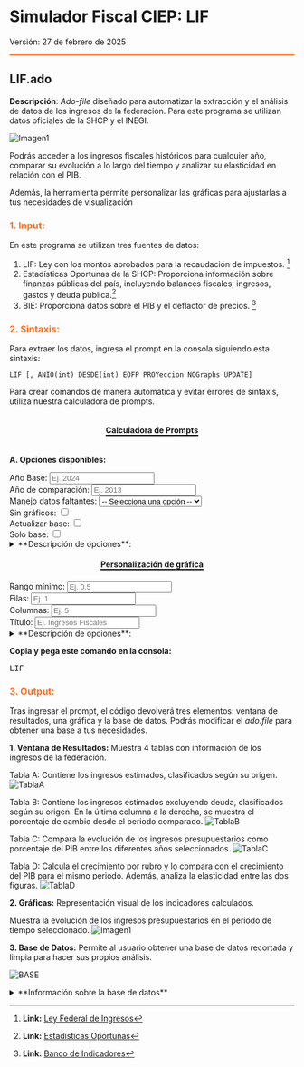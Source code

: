 # Simulador Fiscal CIEP: LIF

Versión: 27 de febrero de 2025


<hr style="border: none; height: 2px; background-color: #ff7020;">

## LIF.ado
**Descripción**: *Ado-file* diseñado para automatizar la extracción y el análisis de datos de los ingresos de la federación. Para este programa se utilizan datos oficiales de la SHCP y el INEGI.

![Imagen1](images/LIF/IngresosPresupuestarios.png)

Podrás acceder a los ingresos fiscales históricos para cualquier año, comparar su evolución a lo largo del tiempo y analizar su elasticidad en relación con el PIB. 

Además, la herramienta permite personalizar las gráficas para ajustarlas a tus necesidades de visualización


<h3 style="color: #ff7020;">1. Input:</h3>

En este programa se utilizan tres fuentes de datos:

1. LIF: Ley con los montos aprobados para la recaudación de impuestos. [^1]
2. Estadísticas Oportunas de la SHCP: Proporciona información sobre finanzas públicas del país, incluyendo balances fiscales, ingresos, gastos y deuda pública.[^2]
3. BIE:  Proporciona datos sobre el PIB y el deflactor de precios. [^3]


<h3 style="color: #ff7020;">2. Sintaxis:</h3>

Para extraer los datos, ingresa el prompt en la consola siguiendo esta sintaxis:

`LIF [, ANIO(int) DESDE(int) EOFP PROYeccion NOGraphs UPDATE]`

Para crear comandos de manera automática y evitar errores de sintaxis, utiliza nuestra calculadora de prompts.

<div style="text-align: center;">
    <h4 style="border-bottom: 2px solid black; display: inline-block;">Calculadora de Prompts</h4>
</div>

**A. Opciones disponibles:**
<!-- Opciones para LIF -->

<!-- Opcion1 -->
<div>
  <label for="anioVp">Año Base:</label>
  <input 
    type="number" 
    id="anioVp" 
    placeholder="Ej. 2024" 
    oninput="actualizarComando()">
</div>

<!-- Opcion2 -->
<div>
  <label for="desde">Año de comparación:</label>
  <input 
    type="number" 
    id="desde" 
    placeholder="Ej. 2013" 
    oninput="actualizarComando()">
</div>

<!-- Opcion3-->
<div>
  <label for="opcionProyeccion">Manejo datos faltantes:</label>
  <select id="opcionProyeccion" onchange="actualizarComando()">
    <option value="">-- Selecciona una opción --</option>
    <option value="proyeccion">Proyección</option>
    <option value="eofp">Sin proyección</option>
  </select>
</div>

<!-- Opcion4-->
<div>
  <label for="noGraphs">Sin gráficos:</label>
  <input type="checkbox" id="noGraphs" onchange="actualizarComando()">
</div>

<!-- Opcion5-->
<div>
  <label for="update">Actualizar base:</label>
  <input type="checkbox" id="update" onchange="actualizarComando()">
</div>

<!-- Opcion6-->
<div>
  <label for="base">Solo base:</label>
  <input type="checkbox" id="base" onchange="actualizarComando()">
</div>


<details>
  <summary>**Descripción de opciones**:</summary>


- **Año Base (anio)**: Cambia el año de referencia. Tiene que ser un número entre 1993 y el año actual, que es el valor default.
- **Año de comparación (desde)**: Especifica el año con el que se compararán los datos. El valor por default son 10 años anteriores al año base.
- **Manejo Datos Faltantes (Proyección/EOFP)**: Determina cómo se manejan los datos faltantes. Al seleccionar *Proyeccion*, los valores se completan utilizando la tendencia del periodo analizado. Al seleccionar *EOFP*, los datos se muestran tal como están.  
- **Sin Gráfico (nographs)**: Evita la generación de gráficas.
- **Actualizar Base (update)**: Corre un *do.file* para obtener los datos más recientes del SHCP y el INEGI. 
- **Solo Base (base)**:  Permite descargar únicamente la base de datos sin aplicar cálculos adicionales.

</details>

<!--PERSONALIZACIÓN DE GRÁFICAS -->

<div style="text-align: center;">
    <h4 style="border-bottom: 2px solid black; display: inline-block;">Personalización de gráfica</h4>
</div>

<!-- Opcion7-->
<div>
  <label for="minimum">Rango mínimo:</label>
  <input type="number" id="minimum" step="0.1" placeholder="Ej. 0.5" oninput="actualizarComando()">
</div>

<!-- Opcion8-->
<div>
  <label for="rows">Filas:</label>
  <input type="number" id="rows" placeholder="Ej. 1" oninput="actualizarComando()">
</div>

<!-- Opcion9-->
<div>
  <label for="cols">Columnas:</label>
  <input type="number" id="cols" placeholder="Ej. 5" oninput="actualizarComando()">
</div>

<!-- Opcion10-->
<div>
  <label for="title">Título:</label>
  <input type="text" id="title" placeholder="Ej. Ingresos Fiscales" oninput="actualizarComando()">
</div>

<details>
  <summary>**Descripción de opciones**:</summary>


- **Rango mínimo (minimum)**: Es el porcentaje mínimo del PIB que un rubro tiene que alcanzar para mostrarse en la gráfica. A mayor valor, mayor cantidad de conceptos caen dentro del rubro "otros". El valor default es (0.25)
- **Filas (rows)**: Modifica el número de filas en la leyenda en la gráfica.
- **Columna (cols)**: Modifica el número de columnas como leyenda en la gráfica
- **Título (title)**: Modifica el título de la gráfica.

</details>

<p><strong>Copia y pega este comando en la consola:</strong></p>
<pre id="códigoComando">LIF</pre>


<!-- Empieza codigo en JavaScript-->
<script data-exec-on-render>
  function actualizarComando() {
    // Obtiene los valores de cada opción
    var anioVp          = document.getElementById("anioVp").value;
    var desde           = document.getElementById("desde").value;
    var noGraphs        = document.getElementById("noGraphs").checked;
    var update          = document.getElementById("update").checked;
    var base            = document.getElementById("base").checked;
    var opcionProyeccion = document.getElementById("opcionProyeccion").value;
    
    // Obtiene los valores de Personalización de gráficas
    var minimum         = document.getElementById("minimum").value;
    var rows            = document.getElementById("rows").value;
    var cols            = document.getElementById("cols").value;
    var title           = document.getElementById("title").value;
    
    // Comando base
    var comando = "LIF";
    
    // Construye las opciones adicionales
    var opciones = "";
    if(anioVp)             { opciones += " anio(" + anioVp + ")"; }
    if(desde)              { opciones += " desde(" + desde + ")"; }
    if(noGraphs)           { opciones += " nographs"; }
    if(update)             { opciones += " update"; }
    if(base)               { opciones += " base"; }
    if(opcionProyeccion)   { opciones += " " + opcionProyeccion; }
    
    // Agrega las opciones de Personalización de gráficas
    if(minimum)            { opciones += " minimum(" + minimum + ")"; }
    if(rows)               { opciones += " rows(" + rows + ")"; }
    if(cols)               { opciones += " cols(" + cols + ")"; }
    if(title)              { opciones += " title(" + title + ")"; }
    
    // Agrega las opciones al comando si se definió alguna
    if(opciones.trim() !== "") {
       comando += "," + opciones;
    }
    
    // Actualiza el pre con el comando final
    document.getElementById("códigoComando").textContent = comando;
  }
</script>



<h3 style="color: #ff7020;">3. Output:</h3>

Tras ingresar el prompt, el código devolverá tres elementos: ventana de resultados, una gráfica y la base de datos. Podrás modificar el *ado.file* para obtener una base a tus necesidades. 

**1. Ventana de Resultados:** Muestra 4 tablas con información de los ingresos de la federación.

Tabla A: Contiene los ingresos estimados, clasificados según su origen.
![TablaA](images/LIF/TablaA.png)

Tabla B: Contiene los ingresos estimados excluyendo deuda, clasificados según su origen. En la última columna a la derecha, se muestra el porcentaje de cambio desde el periodo comparado.
![TablaB](images/LIF/TablaB.png)

Tabla C: Compara la evolución de los ingresos presupuestarios como porcentaje del PIB entre los diferentes años seleccionados.
![TablaC](images/LIF/TablaC.png)

Tabla D: Calcula el crecimiento por rubro y lo compara con el crecimiento del PIB para el mismo periodo. Además, analiza la elasticidad entre las dos figuras.
![TablaD](images/LIF/TablaD.png)
 



**2. Gráficas:** Representación visual de los indicadores calculados. 

Muestra la evolución de los ingresos presupuestarios en el periodo de tiempo seleccionado.
![Imagen1](images/LIF/IngresosPresupuestarios.png)


**3. Base de Datos:** Permite al usuario obtener una base de datos recortada y limpia para hacer sus propios análisis.

  ![BASE](images/LIF/BaseDeDatos.png) 
  
<details>
  <summary>**Información sobre la base de datos**</summary>
  
 1. Información sobre los valores: Todos los montos en la base de datos son en valor nominal, salvo que se indique lo contrario. La información de las cifras proviene directamente de fuentes públicas.
 2. En el caso de que selecciones la opción 
`solo base`, el programa te devolverá una base de datos sin ningún tipo de procesamiento. Se desplegará exactamente igual que en fuentes públicas. Consideramos que esta es una buena opción si quieres empezar tus análisis desde cero. 

</details>

[^1]: **Link:** [Ley Federal de Ingresos](https://www.finanzaspublicas.hacienda.gob.mx/es/Finanzas_Publicas/Paquete_Economico_y_Presupuesto) 

[^2]: **Link:** [Estadísticas Oportunas](http://presto.hacienda.gob.mx/EstoporLayout/estadisticas.jsp) 

[^3]: **Link:** [Banco de Indicadores](https://www.inegi.org.mx/app/indicadores/) 


